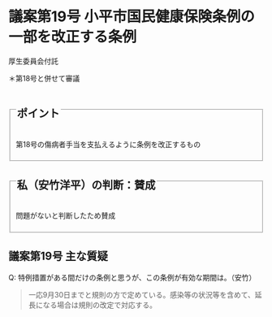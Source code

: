 # 議案第19号 小平市国民健康保険条例の一部を改正する条例

<i class="fa fa-gavel" aria-hidden="true"></i> 厚生委員会付託

＊第18号と併せて審議

<fieldset class="point">
  <legend>
    <h2 class="point"> ポイント </h2>
  </legend>
  <p class="point"><i class="fa fa-check" aria-hidden="true"></i> 第18号の傷病者手当を支払えるように条例を改正するもの</p>
</fieldset>

<fieldset class="sanpi">
  <legend>
    <h2 class="sanpi"> <i class="fa fa-circle-o" aria-hidden="true"></i> 私（安竹洋平）の判断：賛成 </h2>
  </legend>
  <p class="sanpi"><i class="fa fa-circle-o" aria-hidden="true"></i> 問題がないと判断したため賛成</p>
</fieldset>

## 議案第19号 主な質疑
<span class="highlight">Q: 特例措置がある間だけの条例と思うが、この条例が有効な期間は。（安竹）</span>
> 一応9月30日までと規則の方で定めている。感染等の状況等を含めて、延長になる場合は規則の改定で対応する。